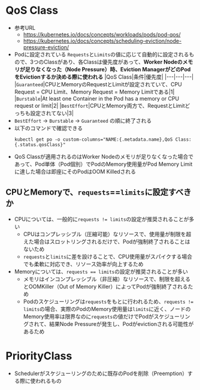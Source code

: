 # QoS Class
- 参考URL
  - https://kubernetes.io/docs/concepts/workloads/pods/pod-qos/
  - https://kubernetes.io/docs/concepts/scheduling-eviction/node-pressure-eviction/
- Podに設定されている `Requests`と`Limits`の値に応じて自動的に設定されるもので、3つのClassがあり、各Classは優先度があって、**Worker Nodeのメモリが足りなくなった（Node Pressure）時、Eviction ManagerがどのPodをEvictionするか決める際に使われる**
  |QoS Class|条件|優先度|
  |---|---|---|
  |`Guaranteed`|CPUとMemoryのRequestとLimitが設定されていて、CPU Request = CPU Limit、Memory Request = Memory Limitである|1|
  |`Burstable`|At least one Container in the Pod has a memory or CPU request or limit|2|
  |`BestEffort`|CPUとMemory両方で、RequestとLimitどっちも設定されてない|3|
- `BestEffort` → `Burstable` → `Guaranteed` の順に終了される
- 以下のコマンドで確認できる  
  ```shell
  kubectl get po -o custom-columns="NAME:{.metadata.name},QoS Class:{.status.qosClass}"
  ```
- QoS Classが適用されるのはWorker Nodeのメモリが足りなくなった場合であって、Pod単体（Pod個別）でPodのMemory使用量がPod Memory Limitに達した場合は即座にそのPodはOOM Killedされる

## CPUとMemoryで、`requests`==`limits`に設定すべきか
- CPUについては、一般的に`requests != limits`の設定が推奨されることが多い
  - CPUはコンプレッシブル（圧縮可能）なリソースで、使用量が制限を超えた場合はスロットリングされるだけで、Podが強制終了されることはないため
  - `requests`と`limits`に差を設けることで、CPU使用量がスパイクする場合でも柔軟に対応でき、リソース効率が向上するため
- Memoryについては、`requests == limits`の設定が推奨されることが多い
  - メモリはインコンプレッシブル（非圧縮）なリソースで、制限を超えるとOOMKiller（Out of Memory Killer）によってPodが強制終了されるため
  - Podのスケジューリングは`requests`をもとに行われるため、`requests != limits`の場合、実際のPodのMemory使用量は`limits`に近く、ノードのMemory使用率は限界なのに`requests`の値だけでPodがスケジューリングされて、結果Node Pressureが発生し、Podがevictionされる可能性があるため

# PriorityClass
- Schedulerがスケジューリングのために既存のPodを削除（Preemption）する際に使われるもの